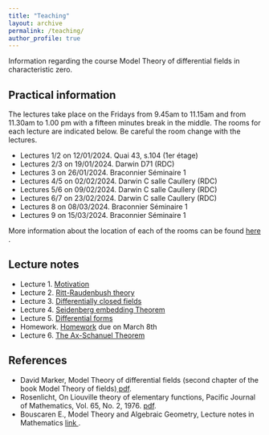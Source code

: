 ```yaml
---
title: "Teaching"
layout: archive
permalink: /teaching/
author_profile: true
---
```


  
Information regarding the course Model Theory of differential fields in characteristic zero. 


## Practical information

The lectures take place on the Fridays from 9.45am to 11.15am and from 11.30am to 1.00 pm with a fifteen minutes break in the middle. The rooms for each lecture are indicated below. Be careful the room change with the lectures.
 
* Lectures 1/2 on 12/01/2024. Quai 43, s.104 (1er étage) 
* Lectures 2/3 on 19/01/2024. Darwin D71 (RDC) 
* Lectures 3  on 26/01/2024.  Braconnier Séminaire 1
* Lectures 4/5  on 02/02/2024.  Darwin C salle Caullery (RDC)
* Lectures 5/6  on 09/02/2024. Darwin C salle Caullery (RDC)
* Lectures 6/7  on 23/02/2024. Darwin C salle Caullery (RDC)
* Lectures 8  on 08/03/2024.  Braconnier Séminaire 1
* Lectures 9 on 15/03/2024.  Braconnier Séminaire 1

More information about the location of each of the rooms can be found <a href="https://www.univ-lyon1.fr/campus/plan-des-campus/campus-lyontech-la-doua
"> here </a>.


## Lecture notes

* Lecture 1. [Motivation](\assets/pdf/Introduction.pdf)
* Lecture 2. [Ritt-Raudenbush theory](\assets/pdf/Ritt-theory.pdf)
* Lecture 3. [Differentially closed fields](\assets/pdf/DCF.pdf)
* Lecture 4. [Seidenberg embedding Theorem](\assets/pdf/Seidenberg.pdf)
* Lecture 5. [Differential forms](\assets/pdf/differential-forms.pdf)
* Homework. [Homework](\assets/pdf/homework.pdf) due on March 8th
* Lecture 6. [The Ax-Schanuel Theorem](\assets/pdf/Ax-Schanuel.pdf)

## References 
* David Marker, Model Theory of differential fields (second chapter of the book Model Theory of fields)[ pdf](\assets/pdf/Marker.pdf).
* Rosenlicht, On Liouville theory of elementary functions,  Pacific Journal of Mathematics, Vol. 65, No. 2, 1976. [pdf](\assets/pdf/Rosenlicht.pdf).
* Bouscaren E., Model Theory and Algebraic Geometry, Lecture notes in Mathematics <a href="https://link.springer.com/book/10.1007/978-3-540-68521-0"> link </a>.





